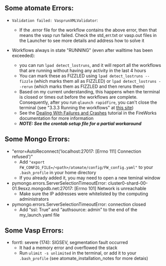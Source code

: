 ## Some atomate Errors:

- `Validation failed: VasprunXMLValidator`:
  - If the .error file for the workflow contains the above error, then that means the vasp run failed. Check the std_err.txt or vasp.out files in the Launcher to see more details and address how to solve it

- Workflows always in state "RUNNING" (even after walltime has been exceeded):
  - you can run `lpad detect_lostruns`, and it will report all the workflows that are running without having any activity in the last 4 hours
  - You can mark these as FIZZLED using `lpad detect_lostruns --fizzle` (which marks them all as FIZZLED) or `lpad detect_lostruns --rerun` (which marks them as FIZZLED and then reruns them)
  - Based on my current understanding, this happens when the terminal is closed or times out before the workflows are complete. Consequently, after you run `qlaunch rapidfire`, you can't close the terminal (see "3.3.3 Running the workflows" at [this site](https://github.com/quanshengwu/MPWorks))
  - See the [Dealing With Failures and Crashes](https://materialsproject.github.io/fireworks/failures_tutorial.html#) tutorial in the FireWorks documentation for more information
  - ***NOTE: See the crontab setup file for a partial workaround***

## Some Mongo Errors:

- "error=AutoReconnect('localhost:27017: [Errno 111] Connection refused')"
  - Add `"export FW_CONFIG_FILE=/<path>/atomate/config/FW_config.yaml"` to your `.bash_profile` in your home directory
  - If you already added it, you may need to open a new teminal window
- pymongo.errors.ServerSelectionTimeoutError: cluster0-shard-00-01.9esxz.mongodb.net:27017: [Errno 101] Network is unreachable 
  - Make sure the IP addresses were whitelisted by the computing administrators
- pymongo.errors.ServerSelectionTimeoutError: connection closed
  - Add “ssl: True” and “authsource: admin” to the end of the my_launch.yaml file

## Some Vasp Errors:

- forrtl: severe (174): SIGSEV, segmentation fault occurred
  - It had a memory error and overflowed the stack
  -   Run `ulimit -s unlimited` in the terminal, or add it to your `.bash_profile` (see atomate_installation_notes for more detais)
